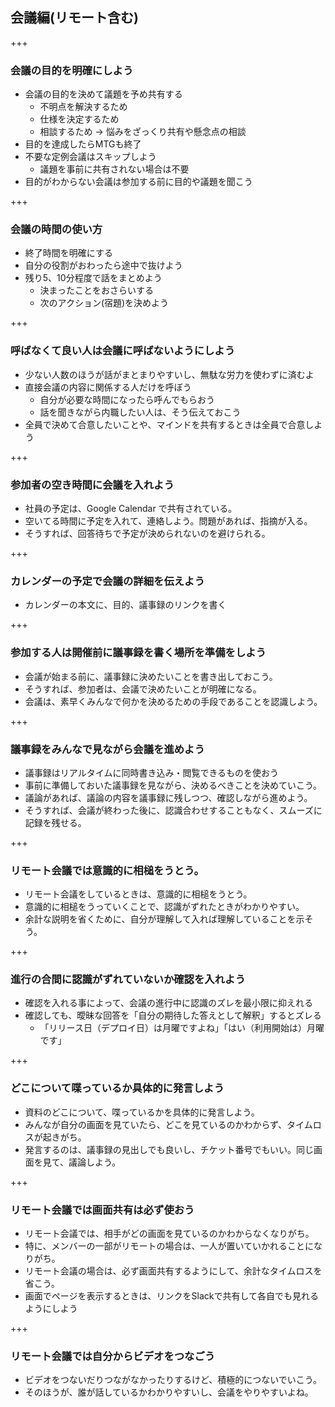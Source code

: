 ## 会議編(リモート含む)

+++

### 会議の目的を明確にしよう

* 会議の目的を決めて議題を予め共有する
    * 不明点を解決するため
    * 仕様を決定するため
    * 相談するため -> 悩みをざっくり共有や懸念点の相談
* 目的を達成したらMTGも終了
* 不要な定例会議はスキップしよう
    * 議題を事前に共有されない場合は不要
* 目的がわからない会議は参加する前に目的や議題を聞こう

+++

### 会議の時間の使い方

* 終了時間を明確にする
* 自分の役割がおわったら途中で抜けよう
* 残り5、10分程度で話をまとめよう
    * 決まったことをおさらいする
    * 次のアクション(宿題)を決めよう

+++

### 呼ばなくて良い人は会議に呼ばないようにしよう

* 少ない人数のほうが話がまとまりやすいし、無駄な労力を使わずに済むよ
* 直接会議の内容に関係する人だけを呼ぼう
    * 自分が必要な時間になったら呼んでもらおう
    * 話を聞きながら内職したい人は、そう伝えておこう
* 全員で決めて合意したいことや、マインドを共有するときは全員で合意しよう

+++

### 参加者の空き時間に会議を入れよう

* 社員の予定は、Google Calendar で共有されている。
* 空いてる時間に予定を入れて、連絡しよう。問題があれば、指摘が入る。
* そうすれば、回答待ちで予定が決められないのを避けられる。

+++

### カレンダーの予定で会議の詳細を伝えよう

* カレンダーの本文に、目的、議事録のリンクを書く

+++

### 参加する人は開催前に議事録を書く場所を準備をしよう

* 会議が始まる前に、議事録に決めたいことを書き出しておこう。
* そうすれば、参加者は、会議で決めたいことが明確になる。
* 会議は、素早くみんなで何かを決めるための手段であることを認識しよう。

+++

### 議事録をみんなで見ながら会議を進めよう

* 議事録はリアルタイムに同時書き込み・閲覧できるものを使おう
* 事前に準備しておいた議事録を見ながら、決めるべきことを決めていこう。
* 議論があれば、議論の内容を議事録に残しつつ、確認しながら進めよう。
* そうすれば、会議が終わった後に、認識合わせすることもなく、スムーズに記録を残せる。

+++

### リモート会議では意識的に相槌をうとう。

* リモート会議をしているときは、意識的に相槌をうとう。
* 意識的に相槌をうっていくことで、認識がずれたときがわかりやすい。
* 余計な説明を省くために、自分が理解して入れば理解していることを示そう。

+++

### 進行の合間に認識がずれていないか確認を入れよう

* 確認を入れる事によって、会議の進行中に認識のズレを最小限に抑えれる
* 確認しても、曖昧な回答を「自分の期待した答えとして解釈」するとズレる
    * 「リリース日（デプロイ日）は月曜ですよね」「はい（利用開始は）月曜です」

+++

### どこについて喋っているか具体的に発言しよう

* 資料のどこについて、喋っているかを具体的に発言しよう。
* みんなが自分の画面を見ていたら、どこを見ているのかわからず、タイムロスが起きがち。
* 発言するのは、議事録の見出しでも良いし、チケット番号でもいい。同じ画面を見て、議論しよう。

+++

### リモート会議では画面共有は必ず使おう

* リモート会議では、相手がどの画面を見ているのかわからなくなりがち。
* 特に、メンバーの一部がリモートの場合は、一人が置いていかれることになりがち。
* リモート会議の場合は、必ず画面共有するようにして、余計なタイムロスを省こう。
* 画面でページを表示するときは、リンクをSlackで共有して各自でも見れるようにしよう

+++

### リモート会議では自分からビデオをつなごう

* ビデオをつないだりつながなかったりするけど、積極的につないでいこう。
* そのほうが、誰が話しているかわかりやすいし、会議をやりやすいよね。
